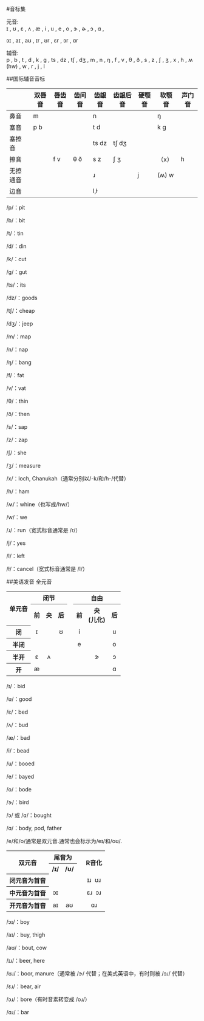 #音标集

元音:    
ɪ , ʊ , ɛ , ʌ , æ , i , u , e , o ,  ɝ , ɚ , ɔ , ɑ , 

ɔɪ , aɪ , aʊ , ɪr , ʊr , ɛr , ɔr , ɑr


辅音:    
p , b , t , d , k , g , ts , dz , tʃ , dʒ , m , n , ŋ , f , v , θ , ð , s , z , ʃ , ʒ , x , h , ʍ (hw) , w , r , j , l



##国际辅音音标

|  | 双唇音 | 唇齿音 | 齿间音 | 齿龈音 | 齿龈后音 | 硬颚音 | 软颚音 | 声门音 |
| -- | -- | -- | -- | -- | -- | -- | -- | -- |
| 鼻音 | m |  |  | n |  |  | ŋ |  |
| 塞音 |p b|  |	 |t d|	|  |k ɡ|  |
|塞擦音|   |  |  |ts dz|tʃ dʒ| | | |
|擦音|	|f v|θ ð|s z|ʃ ʒ|	|（x）| h |
|无擦通音|	| | | ɹ	| 	| j	|(ʍ) w| |
|边音	| 	| | |l,ɫ| | | | |

/p/：pit

/b/：bit

/t/：tin

/d/：din

/k/：cut

/ɡ/：gut

/ts/：its

/dz/：goods

/tʃ/：cheap

/dʒ/：jeep

/m/：map

/n/：nap

/ŋ/：bang

/f/：fat

/v/：vat

/θ/：thin

/ð/：then

/s/：sap

/z/：zap

/ʃ/：she

/ʒ/：measure

/x/：loch, Chanukah（通常分别以/-k/和/h-/代替）

/h/：ham

/ʍ/：whine（也写成/hw/）

/w/：we

/ɹ/：run（宽式标音通常是 /r/）

/j/：yes

/l/：left

/ɫ/：cancel（宽式标音通常是 /l/）


##美语发音
全元音

<table class="wikitable" style="text-align: center">
<tbody><tr>
<th rowspan="2">单元音</th>
<th colspan="3">闭节</th>
<td rowspan="6"></td>
<th colspan="3">自由</th>
</tr>
<tr>
<th>前</th>
<th>央</th>
<th>后</th>
<th>前</th>
<th>央<br>
(儿化)</th>
<th>后</th>
</tr>
<tr>
<th>闭</th>
<td>ɪ</td>
<td>&nbsp;</td>
<td>ʊ</td>
<td>i</td>
<td>&nbsp;</td>
<td>u</td>
</tr>
<tr>
<th>半闭</th>
<td>&nbsp;</td>
<td>&nbsp;</td>
<td>&nbsp;</td>
<td>e</td>
<td>&nbsp;</td>
<td>o</td>
</tr>
<tr>
<th>半开</th>
<td>ɛ</td>
<td>ʌ</td>
<td>&nbsp;</td>
<td>&nbsp;</td>
<td>ɝ</td>
<td>ɔ</td>
</tr>
<tr>
<th>开</th>
<td>æ</td>
<td>&nbsp;</td>
<td>&nbsp;</td>
<td>&nbsp;</td>
<td>&nbsp;</td>
<td colspan="2">ɑ</td>
</tr>
</tbody></table>

/ɪ/：bid

/ʊ/：good

/ɛ/：bed

/ʌ/：bud

/æ/：bad

/i/：bead

/u/：booed

/e/：bayed

/o/：bode

/ɝ/：bird

/ɔ/ 或 /ɑ/：bought

/ɑ/：body, pod, father

/e/和/o/通常是双元音.通常也会标示为/eɪ/和/oʊ/.

<table class="wikitable" style="text-align: center">
<tbody><tr>
<th rowspan="2">双元音</th>
<th colspan="2">尾音为</th>
<td rowspan="5"></td>
<th rowspan="2">R音化</th>
</tr>
<tr>
<th>/ɪ/</th>
<th>/ʊ/</th>
</tr>
<tr>
<th>闭元音为首音</th>
<td>&nbsp;</td>
<td>&nbsp;</td>
<td>ɪɹ&nbsp;&nbsp;ʊɹ</td>
</tr>
<tr>
<th>中元音为首音</th>
<td>ɔɪ</td>
<td>&nbsp;</td>
<td>ɛɹ&nbsp;&nbsp;ɔɹ</td>
</tr>
<tr>
<th>开元音为首音</th>
<td>aɪ</td>
<td>aʊ</td>
<td>ɑɹ</td>
</tr>
</tbody></table>

/ɔɪ/：boy

/aɪ/：buy, thigh

/aʊ/：bout, cow

/ɪɹ/：beer, here

/ʊɹ/：boor, manure（通常被 /ɝ/ 代替；在美式英语中，有时则被 /ɔɹ/ 代替）

/ɛɹ/：bear, air

/ɔɹ/：bore（有时音素转变成 /oɹ/）

/ɑɹ/：bar



